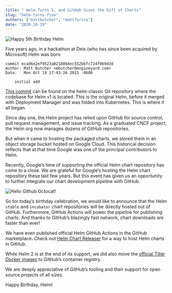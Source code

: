 ```yaml
---
title: " Helm Turns 5, and GitHub Gives the Gift of Charts"
slug: "helm-turns-five"
authors: ["mattbutcher", "mattfarina"]
date: "2020-10-19"
---
```


![Happy 5th Birthday Helm](images/happy-5th.png)

Five years ago, in a hackathon at Deis (who has since been acquired by Microsoft) Helm was born.<!-- truncate -->

```
commit ecad6e2ef9523a0218864ec552bbfc724f0b9d3d
Author: Matt Butcher <mbutcher@engineyard.com>
Date:   Mon Oct 19 17:43:26 2015 -0600

    initial add
```

[This commit](https://github.com/helm/helm-classic/commit/ecad6e2ef9523a0218864ec552bbfc724f0b9d3d) can be found on the helm-classic Git repository where the codebase for Helm v1 is located. This is the original Helm, before it merged with Deployment Manager and was folded into Kubernetes. This is where it all began.

Since day one, the Helm project has relied upon GitHub for source control, pull request management, and issue tracking. As a graduated CNCF project, the Helm org now manages dozens of GitHub repositories.

But when it came to hosting the packaged charts, we stored them in an object storage bucket hosted on Google Cloud. This historical decision reflects that at that time Google was one of the principal contributors to Helm.

Recently, Google’s time of supporting the official Helm chart repository has come to a close. We are grateful for Google’s hosting the Helm chart repository these last few years. But this event has given us an opportunity to further integrate our chart development pipeline with GitHub.

![Hello Github Octocat!](images/octocat.png)

So for today’s birthday celebration, we would like to announce that the Helm `stable` and `incubator` chart repositories will be directly hosted out of GitHub. Furthermore, GitHub Actions will power the pipeline for publishing charts. And thanks to GitHub’s blazingly fast network, chart downloads are faster than ever!

We have even published official Helm GitHub Actions in the GitHub marketplace. Check out [Helm Chart Releaser](https://github.com/marketplace/actions/helm-chart-releaser) for a way to host Helm charts in GitHub.

While Helm 2 is at the end of its support, we did also move the [official Tiller Docker images](https://github.com/orgs/helm/packages) to GitHub’s container registry.

We are deeply appreciative of GitHub’s tooling and their support for open source projects of all sizes.

Happy Birthday, Helm!
